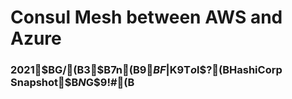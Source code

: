 # Consul Mesh between AWS and Azure

### 2021$BG/(B3$B7n(B9$BF|$K9T$o$l$?(BHashiCorp Snapshot$B$N%G%b$G$9!#(B 



